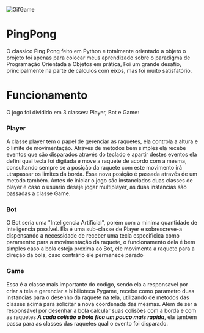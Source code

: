 ![GifGame](https://github.com/RafaelLisboa/PingPong/blob/master/Ping-Pong-2020-06-22-23-19-11.gif)

# PingPong
O classico Ping Pong feito em Python e totalmente orientado a objeto
o projeto foi apenas para colocar meus aprendizado sobre o paradigma de Programação Orientada a Objetos em prática,
Foi um grande desafio, principalmente na parte de cálculos com eixos, mas foi muito satisfatório. 

# Funcionamento

O jogo foi dividido em 3 classes: Player, Bot e Game:

### Player
				 
  A classe player tem o papel de gerenciar as raquetes, ela controla a altura e o limite de movimentação. Através de metodos bem simples
	  ela recebe eventos que são disparados através do teclado e apartir destes eventos ela defini qual tecla foi digitada e move a raquete de acordo com a mesma,
  consultando sempre se a posição da raquete com este movimento irá utrapassar os limites da borda.
  Essa nova posição é passada através de um metodo também. Antes de iniciar o jogo são instanciados duas classes de player e caso o usuario deseje
  jogar multiplayer, as duas instancias são passadas a classe Game.
  
### Bot

  O Bot seria uma "Inteligencia Artificial", porém com a minima quantidade de inteligencia possível. Ela é uma sub-classe de Player e sobrescreve-a
  dispensando a necessidade de receber uma tecla especificica como paramentro para a movimentação da raquete, o funcionamento dela é bem simples
  caso a bola esteja proxima ao Bot, ele movimenta a raquete para a direção da bola, caso contrário ele permanece parado
  
### Game

  Essa é a classe mais importante do codigo, sendo ela a responsavel por criar a tela e gerenciar a bibilioteca Pygame, recebe como parametro duas instancias para 
  o desenho da raquete na tela, utilizando de metodos das classes acima para solicitar a nova coordenada das mesmas.
  Além de ser a responsável por desenhar a bola calcular suas colisões com a borda e com as raquetes ***A cada colisão a bola fica um pouco mais rapida***,
  ela também passa para as classes das raquetes qual o evento foi disparado.
  
  
  
